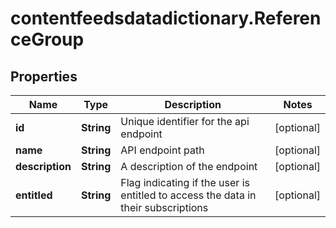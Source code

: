 # contentfeedsdatadictionary.ReferenceGroup

## Properties

Name | Type | Description | Notes
------------ | ------------- | ------------- | -------------
**id** | **String** | Unique identifier for the api endpoint | [optional] 
**name** | **String** | API endpoint path | [optional] 
**description** | **String** | A description of the endpoint | [optional] 
**entitled** | **String** | Flag indicating if the user is entitled to access the data in their subscriptions | [optional] 


